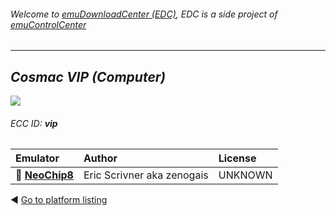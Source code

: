 ###### Welcome to [emuDownloadCenter (EDC)](https://github.com/PhoenixInteractiveNL/emuDownloadCenter/wiki/), EDC is a side project of [emuControlCenter](https://github.com/PhoenixInteractiveNL/emuControlCenter/wiki/)
***
## _Cosmac VIP (Computer)_
![](https://raw.githubusercontent.com/wiki/PhoenixInteractiveNL/emuDownloadCenter/images_platform/ecc_vip_teaser.png)
###### ECC ID: **vip**

| Emulator   | Author      | License     |
|:-----------|:------------|:------------|
| :file_folder: [**NeoChip8**](https://github.com/PhoenixInteractiveNL/emuDownloadCenter/wiki/Emulator-neochip8#menu) | Eric Scrivner aka zenogais | UNKNOWN |

:arrow_backward: [Go to platform listing](https://github.com/PhoenixInteractiveNL/emuDownloadCenter/wiki/EDC-Platform-List)
